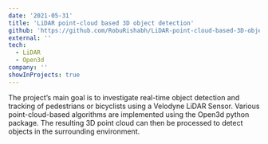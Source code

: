 ```yaml
---
date: '2021-05-31'
title: 'LiDAR point-cloud based 3D object detection'
github: 'https://github.com/RobuRishabh/LiDAR-point-cloud-based-3D-object-detection?tab=readme-ov-file'
external: ''
tech:
  - LiDAR
  - Open3d
company: ''
showInProjects: true
---
```


The project’s main goal is to investigate real-time object detection and tracking of pedestrians or bicyclists using a Velodyne LiDAR Sensor. Various point-cloud-based algorithms are implemented using the Open3d python package. The resulting 3D point cloud can then be processed to detect objects in the surrounding environment.
